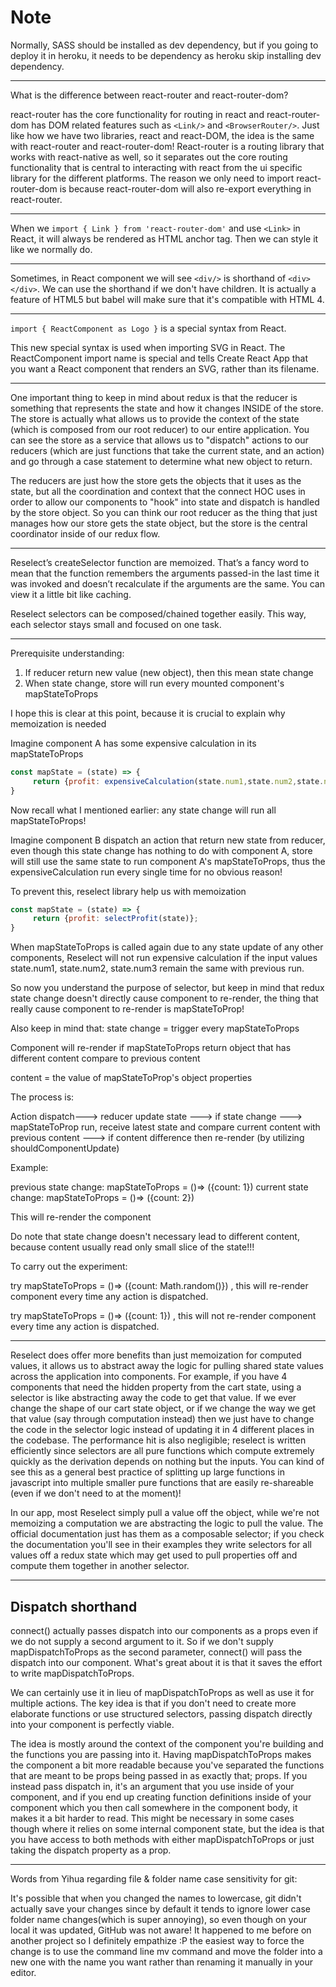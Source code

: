 # Note

Normally, SASS should be installed as dev dependency, but if you going to deploy it in heroku, it needs to be dependency as heroku skip installing dev dependency.

---

<!-- +++++++++++++++++++++++++++++++++++++++++++++++++++++++++++++ -->

What is the difference between react-router and react-router-dom?

react-router has the core functionality for routing in react and react-router-dom has DOM related features such as `<Link/>` and `<BrowserRouter/>`. Just like how we have two libraries, react and react-DOM, the idea is the same with react-router and react-router-dom! React-router is a routing library that works with react-native as well, so it separates out the core routing functionality that is central to interacting with react from the ui specific library for the different platforms. The reason we only need to import react-router-dom is because react-router-dom will also re-export everything in react-router.

---

<!-- +++++++++++++++++++++++++++++++++++++++++++++++++++++++++++++ -->

When we `import { Link } from 'react-router-dom'` and use `<Link>` in React, it will always be rendered as HTML anchor tag. Then we can style it like we normally do.

---

<!-- +++++++++++++++++++++++++++++++++++++++++++++++++++++++++++++ -->

Sometimes, in React component we will see `<div/>` is shorthand of `<div></div>`.
We can use the shorthand if we don't have children. It is actually a feature of HTML5 but babel will make sure that it's compatible with HTML 4.

---

<!-- +++++++++++++++++++++++++++++++++++++++++++++++++++++++++++++ -->

`import { ReactComponent as Logo }` is a special syntax from React.

This new special syntax is used when importing SVG in React. The ReactComponent import name is special and tells Create React App that you want a React component that renders an SVG, rather than its filename.

---

<!-- +++++++++++++++++++++++++++++++++++++++++++++++++++++++++++++ -->

One important thing to keep in mind about redux is that the reducer is something that represents the state and how it changes INSIDE of the store. The store is actually what allows us to provide the context of the state (which is composed from our root reducer) to our entire application. You can see the store as a service that allows us to "dispatch" actions to our reducers (which are just functions that take the current state, and an action) and go through a case statement to determine what new object to return.

The reducers are just how the store gets the objects that it uses as the state, but all the coordination and context that the connect HOC uses in order to allow our components to "hook" into state and dispatch is handled by the store object. So you can think our root reducer as the thing that just manages how our store gets the state object, but the store is the central coordinator inside of our redux flow.

---

<!-- +++++++++++++++++++++++++++++++++++++++++++++++++++++++++++++ -->

Reselect’s createSelector function are memoized. That’s a fancy word to mean that the function remembers the arguments passed-in the last time it was invoked and doesn’t recalculate if the arguments are the same. You can view it a little bit like caching.

Reselect selectors can be composed/chained together easily. This way, each selector stays small and focused on one task.

---

<!-- +++++++++++++++++++++++++++++++++++++++++++++++++++++++++++++ -->

Prerequisite understanding:

1. If reducer return new value (new object), then this mean state change
2. When state change, store will run every mounted component's mapStateToProps

I hope this is clear at this point, because it is crucial to explain why memoization is needed

Imagine component A has some expensive calculation in its mapStateToProps

```Javascript
const mapState = (state) => {
     return {profit: expensiveCalculation(state.num1,state.num2,state.num3)};
}
```

Now recall what I mentioned earlier: any state change will run all mapStateToProps!

Imagine component B dispatch an action that return new state from reducer, even though this state change has nothing to do with component A, store will still use the same state to run component A's mapStateToProps, thus the expensiveCalculation run every single time for no obvious reason!

To prevent this, reselect library help us with memoization

```Javascript
const mapState = (state) => {
     return {profit: selectProfit(state)};
}
```

When mapStateToProps is called again due to any state update of any other components, Reselect will not run expensive calculation if the input values state.num1, state.num2, state.num3 remain the same with previous run.

So now you understand the purpose of selector, but keep in mind that redux state change doesn't directly cause component to re-render, the thing that really cause component to re-render is mapStateToProp!

Also keep in mind that: state change = trigger every mapStateToProps

Component will re-render if mapStateToProps return object that has different content compare to previous content

content = the value of mapStateToProp's object properties

The process is:

Action dispatch---> reducer update state ---> if state change ---> mapStateToProp run, receive latest state and compare current content with previous content ---> if content difference then re-render (by utilizing shouldComponentUpdate)

Example:

previous state change: mapStateToProps = ()=> ({count: 1})
current state change: mapStateToProps = ()=> ({count: 2})

This will re-render the component

Do note that state change doesn't necessary lead to different content, because content usually read only small slice of the state!!!

To carry out the experiment:

try mapStateToProps = ()=> ({count: Math.random()}) , this will re-render component every time any action is dispatched.

try mapStateToProps = ()=> ({count: 1}) , this will not re-render component every time any action is dispatched.

---

<!-- +++++++++++++++++++++++++++++++++++++++++++++++++++++++++++++ -->

Reselect does offer more benefits than just memoization for computed values, it allows us to abstract away the logic for pulling shared state values across the application into components. For example, if you have 4 components that need the hidden property from the cart state, using a selector is like abstracting away the code to get that value. If we ever change the shape of our cart state object, or if we change the way we get that value (say through computation instead) then we just have to change the code in the selector logic instead of updating it in 4 different places in the codebase. The performance hit is also negligible; reselect is written efficiently since selectors are all pure functions which compute extremely quickly as the derivation depends on nothing but the inputs. You can kind of see this as a general best practice of splitting up large functions in javascript into multiple smaller pure functions that are easily re-shareable (even if we don't need to at the moment)!

In our app, most Reselect simply pull a value off the object, while we're not memoizing a computation we are abstracting the logic to pull the value. The official documentation just has them as a composable selector; if you check the documentation you'll see in their examples they write selectors for all values off a redux state which may get used to pull properties off and compute them together in another selector.

---

<!-- +++++++++++++++++++++++++++++++++++++++++++++++++++++++++++++ -->

## Dispatch shorthand

connect() actually passes dispatch into our components as a props even if we do not supply a second argument to it. So if we don't supply mapDispatchToProps as the second parameter, connect() will pass the dispatch into our component. What's great about it is that it saves the effort to write mapDispatchToProps.

We can certainly use it in lieu of mapDispatchToProps as well as use it for multiple actions. The key idea is that if you don't need to create more elaborate functions or use structured selectors, passing dispatch directly into your component is perfectly viable.

The idea is mostly around the context of the component you're building and the functions you are passing into it. Having mapDispatchToProps makes the component a bit more readable because you've separated the functions that are meant to be props being passed in as exactly that; props. If you instead pass dispatch in, it's an argument that you use inside of your component, and if you end up creating function definitions inside of your component which you then call somewhere in the component body, it makes it a bit harder to read. This might be necessary in some cases though where it relies on some internal component state, but the idea is that you have access to both methods with either mapDispatchToProps or just taking the dispatch property as a prop.

---

<!-- +++++++++++++++++++++++++++++++++++++++++++++++++++++++++++++ -->

Words from Yihua regarding file & folder name case sensitivity for git:

It's possible that when you changed the names to lowercase, git didn't actually save your changes since by default it tends to ignore lower case folder name changes(which is super annoying), so even though on your local it was updated, GitHub was not aware! It happened to me before on another project so I definitely empathize :P the easiest way to force the change is to use the command line mv command and move the folder into a new one with the name you want rather than renaming it manually in your editor.
